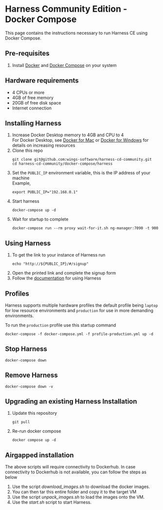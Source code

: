 # Harness Community Edition - Docker Compose
This page contains the instructions necessary to run Harness CE using Docker Compose.

## Pre-requisites
1) Install [Docker](https://docs.docker.com/get-docker/) and [Docker Compose](https://docs.docker.com/compose/install/) on your system

## Hardware requirements
* 4 CPUs or more
* 4GB of free memory
* 20GB of free disk space
* Internet connection

## Installing Harness
1) Increase Docker Desktop memory to 4GB and CPU to 4  
   For Docker Desktop, see [Docker for Mac](https://docs.docker.com/docker-for-mac/#resources) or [Docker for Windows](https://docs.docker.com/docker-for-windows/#resources) for details on increasing resources
1) Clone this repo
   ```shell
   git clone git@github.com:wings-software/harness-cd-community.git
   cd harness-cd-community/docker-compose/harness
   ```
1) Set the `PUBLIC_IP` environment variable, this is the IP address of your machine  
   Example,
   ```shell
   export PUBLIC_IP="192.168.0.1"
   ```
1) Start harness
   ```shell
   docker-compose up -d
   ```
1) Wait for startup to complete
   ```shell
   docker-compose run --rm proxy wait-for-it.sh ng-manager:7090 -t 900
   ```

## Using Harness
1) To get the link to your instance of Harness run
   ```shell
   echo "http://${PUBLIC_IP}/#/signup"
   ```
1) Open the printed link and complete the signup form
1) Follow the [documentation](https://docs.harness.io/category/3err8eu6x3-account) for using Harness

## Profiles
Harness supports multiple hardware profiles the default profile being `laptop` for low resource environments 
and `production` for use in more demanding environments.

To run the `production` profile use this startup command
```shell
docker-compose -f docker-compose.yml -f profile-production.yml up -d
```

## Stop Harness
```shell
docker-compose down
```

## Remove Harness
```shell
docker-compose down -v
```

## Upgrading an existing Harness Installation
1) Update this repository
   ```shell
   git pull
   ```
2) Re-run docker compose
   ```shell
   docker compose up -d
   ```

## Airgapped installation
The above scripts will require connectivity to Dockerhub. In case connectivity to Dockerhub is not available, you can follow the steps as below
1) Use the script *download_images.sh* to download the docker images. 
2) You can then tar this entire folder and copy it to the target VM
3) Use the script *unpack_images.sh* to load the images onto the VM. 
4) Use the *start.sh* script to start Harness.
